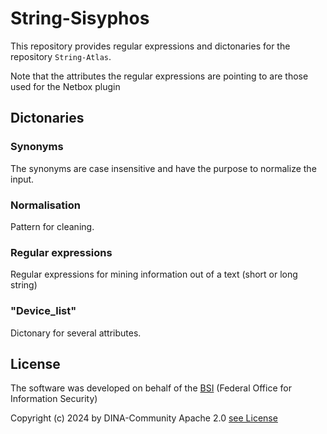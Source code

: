# String-Sisyphos

This repository provides regular expressions and dictonaries for the repository `String-Atlas`.

Note that the attributes the regular expressions are pointing to are those used for the Netbox plugin

## Dictonaries

### Synonyms

The synonyms are case insensitive and have the purpose to normalize the input.

### Normalisation

Pattern for cleaning.

### Regular expressions

Regular expressions for mining information out of a text (short or long string)

### "Device_list"

Dictonary for several attributes.

## License

The software was developed on behalf of the [BSI](https://www.bsi.bund.de) \(Federal Office for Information Security\)

Copyright (c) 2024 by DINA-Community Apache 2.0 [see License](/LICENSE)
